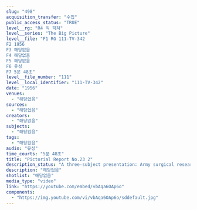 ```yaml
---
slug: "498"
acquisition_transfer: "수집"
public_access_status: "TRUE"
level__rg: "R4 빅 픽쳐"
level__series: "The Big Picture"
level__file: "F1 RG 111-TV-342
F2 1956
F3 해당없음
F4 해당없음
F5 해당없음
F6 유성
F7 5분 48초"
level__file_number: "111"
level__local_identifier: "111-TV-342"
date: "1956"
venues: 
  - "해당없음"
sources: 
  - "해당없음"
creators: 
  - "해당없음"
subjects: 
  - "해당없음"
tags: 
  - "해당없음"
audio: "유성"
time_courts: "5분 48초"
title: "Pictorial Report No.23 2"
description_status: "A three-subject presentation: Army surgical research; the 'creeple-people' combat TV camera; and a visit to the Bavarian Alps where soldiers take a well-earned Alpine holiday."
description: "해당없음"
shotlist: "해당없음"
media_type: "video"
link: "https://youtube.com/embed/vbAqa6OAp6o"
components: 
  - "https://img.youtube.com/vi/vbAqa6OAp6o/sddefault.jpg"
---
```

